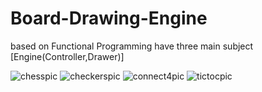 
# Board-Drawing-Engine
based on Functional Programming 
have three main subject 
[Engine(Controller,Drawer)]

![chesspic](https://user-images.githubusercontent.com/94381197/170661536-21ecb8ac-3284-4541-bae4-9a4de6328e8c.PNG)
![checkerspic](https://user-images.githubusercontent.com/94381197/170661493-313a292f-9dc3-417f-a151-a09ac6309907.PNG)
![connect4pic](https://user-images.githubusercontent.com/94381197/170661549-0fa0efc1-7a17-4c51-8da4-d3a237ce1dbe.PNG)
![tictocpic](https://user-images.githubusercontent.com/94381197/170661765-214df764-8e6b-4cf7-bc04-af97b9f8113a.PNG)
